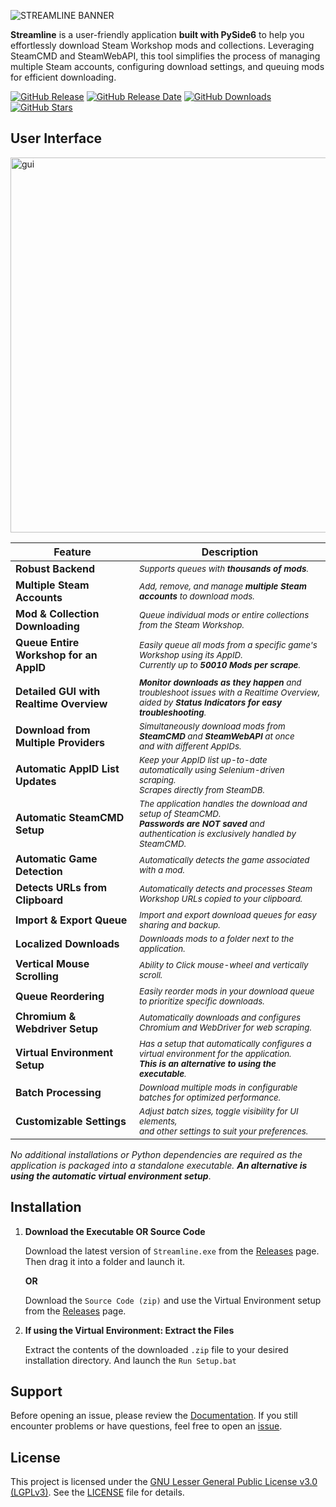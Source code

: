 ![STREAMLINE BANNER](https://github.com/user-attachments/assets/bd9cfce7-dde0-469a-8208-7caa8b9fb91a)

**Streamline** is a user-friendly application **built with PySide6** to help you effortlessly download Steam Workshop mods and collections. Leveraging SteamCMD and SteamWebAPI, this tool simplifies the process of managing multiple Steam accounts, configuring download settings, and queuing mods for efficient downloading.

[![GitHub Release](https://img.shields.io/github/v/release/dane-9/Streamline-Workshop-Downloader.svg?label=Current%20Release&color=e3dcdc&labelColor=555555&logoColor=ffffff&style=for-the-badge&logo=github)](https://github.com/dane-9/Streamline-Workshop-Downloader/releases) [![GitHub Release Date](https://img.shields.io/github/release-date/dane-9/Streamline-Workshop-Downloader.svg?label=Version%20Released&color=e3dcdc&labelColor=555555&logoColor=ffffff&style=for-the-badge)](https://github.com/dane-9/Streamline-Workshop-Downloader/releases) [![GitHub Downloads](https://img.shields.io/github/downloads/dane-9/Streamline-Workshop-Downloader/total.svg?color=e3dcdc&labelColor=555555&logoColor=ffffff&style=for-the-badge)](https://github.com/dane-9/Streamline-Workshop-Downloader/releases) [![GitHub Stars](https://img.shields.io/github/stars/dane-9/Streamline-Workshop-Downloader.svg?color=e3dcdc&labelColor=555555&logoColor=ffffff&style=for-the-badge)](https://github.com/dane-9/Streamline-Workshop-Downloader)

## User Interface
<img src="https://i.imgur.com/FnJNMBm.png" alt="gui" width="600"/>

| Feature                                               | Description                                                                                                                                                                                            |
|-----------------------------------------------|-----------------------------------------------------------------------------------------------------------------------------------------------------------------------------------|
| **Robust Backend**                            | *<sub>Supports queues with **thousands of mods**.</sub>*                                                                                                                                              |
| **Multiple Steam Accounts**                   | *<sub>Add, remove, and manage **multiple Steam accounts** to download mods.</sub>*                                                                                                                     |
| **Mod & Collection Downloading**              | *<sub>Queue individual mods or entire collections from the Steam Workshop.</sub>*                                                                                                                     |
| **Queue Entire Workshop for an AppID**        | *<sub>Easily queue all mods from a specific game's Workshop using its AppID.<br>Currently up to **50010 Mods per scrape**.</sub>*                                                                           |
| **Detailed GUI with Realtime Overview**       | *<sub>**Monitor downloads as they happen** and troubleshoot issues with a Realtime Overview,<br>aided by **Status Indicators for easy troubleshooting**.</sub>*                 |
| **Download from Multiple Providers**  | *<sub>Simultaneously download mods from **SteamCMD** and **SteamWebAPI** at once<br>and with different AppIDs.</sub>*                                                                                   |
| **Automatic AppID List Updates**              | *<sub>Keep your AppID list up-to-date automatically using Selenium-driven scraping.<br>Scrapes directly from SteamDB.</sub>*                                                                              |
| **Automatic SteamCMD Setup**                  | *<sub>The application handles the download and setup of SteamCMD.<br>**Passwords are NOT saved** and authentication is exclusively handled by SteamCMD.</sub>*                                        |
| **Automatic Game Detection**                  | *<sub>Automatically detects the game associated with a mod.</sub>*                                                                                             |
| **Detects URLs from Clipboard**           | *<sub>Automatically detects and processes Steam Workshop URLs copied to your clipboard.</sub>*                                                                                                         |
| **Import & Export Queue**                     | *<sub>Import and export download queues for easy sharing and backup.</sub>*                                                                                                                             |
| **Localized Downloads**                       | *<sub>Downloads mods to a folder next to the application.</sub>*                                                                                                                                      |
| **Vertical Mouse Scrolling**                  | *<sub>Ability to Click mouse-wheel and vertically scroll.</sub>*                                                                                                                                      |
| **Queue Reordering**                          | *<sub>Easily reorder mods in your download queue to prioritize specific downloads.</sub>*                                                                                                              |
| **Chromium & Webdriver Setup**      | *<sub>Automatically downloads and configures Chromium and WebDriver for web scraping.</sub>*                                                                                                      |
| **Virtual Environment Setup**       | *<sub>Has a setup that automatically configures a virtual environment for the application.<br>**This is an alternative to using the executable**.</sub>*                                                |
| **Batch Processing**                          | *<sub>Download multiple mods in configurable batches for optimized performance.</sub>*                                                                                                                  |
| **Customizable Settings**                     | *<sub>Adjust batch sizes, toggle visibility for UI elements,<br>and other settings to suit your preferences.</sub>*                                                                                        |

*No additional installations or Python dependencies are required as the application is packaged into a standalone executable.* ***An alternative is using the automatic virtual environment setup***.

## Installation

1. **Download the Executable OR Source Code**

   Download the latest version of `Streamline.exe`  from the [Releases](https://github.com/dane-9/Streamline-Workshop-Downloader/releases) page. Then drag it into a folder and launch it.
   
   **OR**
   
   Download the `Source Code (zip)` and use the Virtual Environment setup from the [Releases](https://github.com/dane-9/Streamline-Workshop-Downloader/releases) page.

2. **If using the Virtual Environment: Extract the Files**

   Extract the contents of the downloaded `.zip` file to your desired installation directory. And launch the `Run Setup.bat`

## Support 

Before opening an issue, please review the [Documentation](https://github.com/dane-9/Streamline-Workshop-Downloader/wiki/Documentation). 
If you still encounter problems or have questions, feel free to open an [issue](https://github.com/dane-9/Streamline-Workshop-Downloader/issues).

## License

This project is licensed under the [GNU Lesser General Public License v3.0 (LGPLv3)](https://www.gnu.org/licenses/lgpl-3.0.html). See the [LICENSE](LICENSE) file for details.
